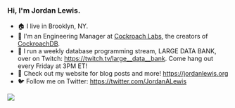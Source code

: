 ### Hi, I'm Jordan Lewis.

- 🏠 I live in Brooklyn, NY.
- 🏣 I'm an Engineering Manager at [Cockroach Labs](https://cockroachlabs.com), the creators of [CockroachDB](https://github.com/cockroachdb/cockroach).
- 🎥 I run a weekly database programming stream, LARGE DATA BANK, over on Twitch: https://twitch.tv/large__data__bank. Come hang out every Friday at 3PM ET!
- 🔗 Check out my website for blog posts and more! https://jordanlewis.org
- 🐦 Follow me on Twitter: https://twitter.com/JordanALewis

![](https://thumbs.gfycat.com/ComplexPresentAustraliankelpie-size_restricted.gif)



<!--
**jordanlewis/jordanlewis** is a ✨ _special_ ✨ repository because its `README.md` (this file) appears on your GitHub profile.

Here are some ideas to get you started:

- 🔭 I’m currently working on ...
- 🌱 I’m currently learning ...
- 👯 I’m looking to collaborate on ...
- 🤔 I’m looking for help with ...
- 💬 Ask me about ...
- 📫 How to reach me: ...
- 😄 Pronouns: ...
- ⚡ Fun fact: ...
-->
